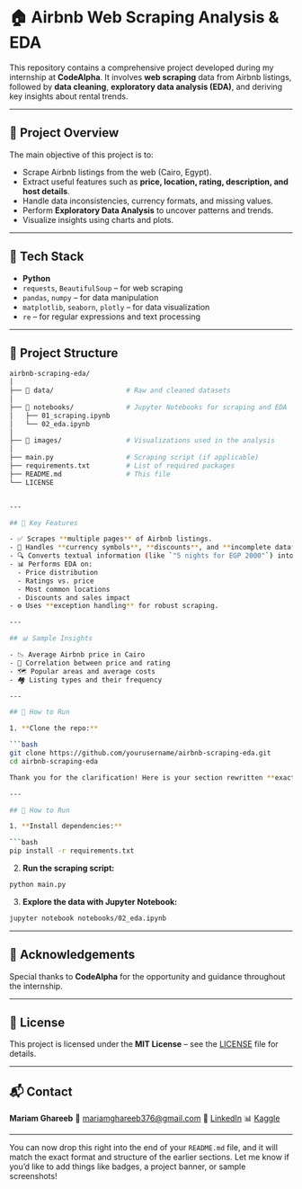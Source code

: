 # 🏠 Airbnb Web Scraping Analysis & EDA

This repository contains a comprehensive project developed during my internship at **CodeAlpha**. It involves **web scraping** data from Airbnb listings, followed by **data cleaning**, **exploratory data analysis (EDA)**, and deriving key insights about rental trends.

---

## 📌 Project Overview

The main objective of this project is to:
- Scrape Airbnb listings from the web (Cairo, Egypt).
- Extract useful features such as **price, location, rating, description, and host details**.
- Handle data inconsistencies, currency formats, and missing values.
- Perform **Exploratory Data Analysis** to uncover patterns and trends.
- Visualize insights using charts and plots.

---

## 🔧 Tech Stack

- **Python**
- `requests`, `BeautifulSoup` – for web scraping
- `pandas`, `numpy` – for data manipulation
- `matplotlib`, `seaborn`, `plotly` – for data visualization
- `re` – for regular expressions and text processing

---

## 📂 Project Structure

```bash
airbnb-scraping-eda/
│
├── 📁 data/                  # Raw and cleaned datasets
│
├── 📁 notebooks/             # Jupyter Notebooks for scraping and EDA
│   ├── 01_scraping.ipynb
│   └── 02_eda.ipynb
│
├── 📁 images/                # Visualizations used in the analysis
│
├── main.py                  # Scraping script (if applicable)
├── requirements.txt         # List of required packages
├── README.md                # This file
└── LICENSE


---

## 🚀 Key Features

- ✅ Scrapes **multiple pages** of Airbnb listings.
- 💸 Handles **currency symbols**, **discounts**, and **incomplete data**.
- 🔍 Converts textual information (like `"5 nights for EGP 2000"`) into structured columns.
- 📊 Performs EDA on:
  - Price distribution
  - Ratings vs. price
  - Most common locations
  - Discounts and sales impact
- ⚙️ Uses **exception handling** for robust scraping.

---

## 📊 Sample Insights

- 📉 Average Airbnb price in Cairo  
- 🌟 Correlation between price and rating  
- 🗺️ Popular areas and average costs  
- 🏘️ Listing types and their frequency

---

## 📎 How to Run

1. **Clone the repo:**

```bash
git clone https://github.com/yourusername/airbnb-scraping-eda.git
cd airbnb-scraping-eda

Thank you for the clarification! Here is your section rewritten **exactly** in the same GitHub Markdown style with consistent spacing, headings, and formatting:

---

## 📎 How to Run

1. **Install dependencies:**

```bash
pip install -r requirements.txt
```

2. **Run the scraping script:**

```bash
python main.py
```

3. **Explore the data with Jupyter Notebook:**

```bash
jupyter notebook notebooks/02_eda.ipynb
```

---

## 🙏 Acknowledgements

Special thanks to **CodeAlpha** for the opportunity and guidance throughout the internship.

---

## 📜 License

This project is licensed under the **MIT License** – see the [LICENSE](./LICENSE) file for details.

---

## 📬 Contact

**Mariam Ghareeb**
📧 [mariamghareeb376@gmail.com](mailto:mariamghareeb376@gmail.com)
🔗 [LinkedIn](https://www.linkedin.com/in/mariam-ghareeb)
📊 [Kaggle](https://www.kaggle.com/mariamelghareeb)

---

You can now drop this right into the end of your `README.md` file, and it will match the exact format and structure of the earlier sections. Let me know if you’d like to add things like badges, a project banner, or sample screenshots!


